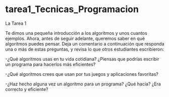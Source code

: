# tarea1_Tecnicas_Programacion
La Tarea 1

Te dimos una pequeña introducción a los algoritmos y unos cuantos ejemplos. Ahora, antes de seguir adelante, queremos saber en qué algoritmos puedes pensar.
Deja un comentario a continuación que responda una o más de estas preguntas, y revisa lo que otros estudiantes escribieron:

-¿Qué algoritmos usas en tu vida cotidiana? ¿Piensas que podrías escribir un programa para hacerlos más eficientes?

-¿Qué algoritmos crees que usan por tus juegos y aplicaciones favoritas?

-¿Haz hecho alguna vez un algoritmo para un programa? ¿Qué hacía? ¿Era correcto y eficiente?
